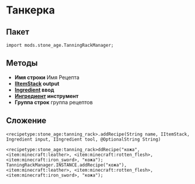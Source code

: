 # Танкерка

## Пакет
`import mods.stone_age.TanningRackManager;`

## Методы
- **Имя строки** Имя Рецепта
- **[IItemStack](/Vanilla/Items/IItemStack/) output**
- **[Ingredient](/Vanilla/Variable_Types/IIngredient/) ввод**
- **[Ингредиент](/Vanilla/Variable_Types/IIngredient/) инструмент**
- **Группа строк** группа рецептов

## Сложение

```zenscript
<recipetype:stone_age:tanning_rack>.addRecipe(String name, IItemStack, Ingredient input, IIngredient tool, @OptionalString String)

<recipetype:stone_age:tanning_rack>ddRecipe("кожа", <item:minecraft:leather>, <item:minecraft:rotten_flesh>, <item:minecraft:iron_sword>, "кожа");
TanningRackManager.INSTANCE.addRecipe("кожа"), <item:minecraft:leather>, <item:minecraft:rotten_flesh>, <item:minecraft:iron_sword>, "кожа");
```
